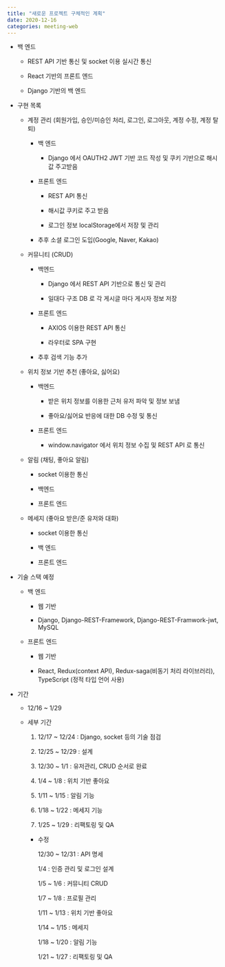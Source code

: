 ```yaml
---
title: "새로운 프로젝트 구체적인 계획"
date: 2020-12-16
categories: meeting-web
---
```


- 백 엔드

  - REST API 기반 통신 및 socket 이용 실시간 통신

  - React 기반의 프론트 엔드

  - Django 기반의 백 엔드

- 구현 목록

  - 계정 관리 (회원가입, 승인/미승인 처리, 로그인, 로그아웃, 계정 수정, 계정 탈퇴)

    - 백 엔드

      - Django 에서 OAUTH2 JWT 기반 코드 작성 및 쿠키 기반으로 해시 값 주고받음

    - 프론트 엔드

      - REST API 통신

      - 해시값 쿠키로 주고 받음

      - 로그인 정보 localStorage에서 저장 및 관리

    - 추후 소셜 로그인 도입(Google, Naver, Kakao)

  - 커뮤니티 (CRUD)

    - 백엔드

      - Django 에서 REST API 기반으로 통신 및 관리

      - 일대다 구조 DB 로 각 게시글 마다 게시자 정보 저장

    - 프론트 엔드

      - AXIOS 이용한 REST API 통신

      - 라우터로 SPA 구현

    - 추후 검색 기능 추가

  - 위치 정보 기반 추천 (좋아요, 싫어요)

    - 백엔드

      - 받은 위치 정보를 이용한 근처 유저 파악 및 정보 보냄

      - 좋아요/싫어요 반응에 대한 DB 수정 및 통신

    - 프론트 엔드

      - window.navigator 에서 위치 정보 수집 및 REST API 로 통신

  - 알림 (채팅, 좋아요 알림)

    - socket 이용한 통신

    - 백엔드

    - 프론트 엔드

  - 메세지 (좋아요 받은/준 유저와 대화)

    - socket 이용한 통신

    - 백 엔드

    - 프론트 엔드

- 기술 스택 예정

  - 백 엔드

    - 웹 기반

    - Django, Django-REST-Framework, Django-REST-Framwork-jwt, MySQL

  - 프론트 엔드

    - 웹 기반

    - React, Redux(context API), Redux-saga(비동기 처리 라이브러리), TypeScript (정적 타입 언어 사용)

- 기간

  - 12/16 ~ 1/29

  - 세부 기간

    1. 12/17 ~ 12/24 : Django, socket 등의 기술 점검

    2. 12/25 ~ 12/29 : 설계

    3. 12/30 ~ 1/1 : 유저관리, CRUD 순서로 완료

    4. 1/4 ~ 1/8 : 위치 기반 좋아요

    5. 1/11 ~ 1/15 : 알림 기능

    6. 1/18 ~ 1/22 : 메세지 기능

    7. 1/25 ~ 1/29 : 리팩토링 및 QA

    - 수정

      12/30 ~ 12/31 : API 명세

      1/4 : 인증 관리 및 로그인 설계

      1/5 ~ 1/6 : 커뮤니티 CRUD

      1/7 ~ 1/8 : 프로필 관리

      1/11 ~ 1/13 : 위치 기반 좋아요

      1/14 ~ 1/15 : 메세지

      1/18 ~ 1/20 : 알림 기능

      1/21 ~ 1/27 : 리팩토링 및 QA
